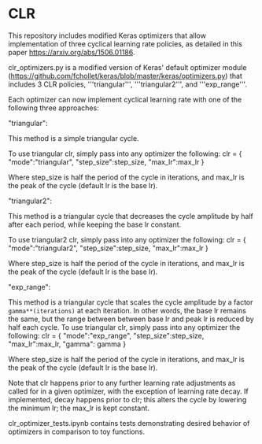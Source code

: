 # CLR
This repository includes modified Keras optimizers that allow implementation of three cyclical learning rate policies, as detailed in this paper https://arxiv.org/abs/1506.01186.

clr_optimizers.py is a modified version of Keras' default optimizer module (https://github.com/fchollet/keras/blob/master/keras/optimizers.py) that includes 3 CLR policies, '''triangular''', '''triangular2''', and '''exp_range'''.

Each optimizer can now implement cyclical learning rate with one of the following three approaches:

"triangular":

This method is a simple triangular cycle.

To use triangular clr, simply pass into any optimizer the following:
clr = {
    "mode":"triangular",
    "step_size":step_size,
    "max_lr":max_lr
    }
    
Where step_size is half the period of the cycle in iterations,
and max_lr is the peak of the cycle (default lr is the base lr).

"triangular2":

This method is a triangular cycle that decreases the cycle amplitude by half after each period, while keeping the base lr constant.

To use triangular2 clr, simply pass into any optimizer the following:
clr = {
    "mode":"triangular2",
    "step_size":step_size,
    "max_lr":max_lr
    }
    
Where step_size is half the period of the cycle in iterations,
and max_lr is the peak of the cycle (default lr is the base lr).

"exp_range":

This method is a triangular cycle that scales the cycle amplitude by a factor `gamma**(iterations)` at each iteration.
In other words, the base lr remains the same, but the range between between base lr and peak lr is reduced by half each cycle.
To use triangular clr, simply pass into any optimizer the following:
clr = {
    "mode":"exp_range",
    "step_size":step_size,
    "max_lr":max_lr,
    "gamma": gamma
    }
    
Where step_size is half the period of the cycle in iterations,
and max_lr is the peak of the cycle (default lr is the base lr).

Note that clr happens prior to any further learning rate adjustments as called for in a given optimizer, with the exception of learning rate decay. If implemented, decay happens prior to clr; this alters the cycle by lowering the minimum lr; the max_lr is kept constant.

clr_optimizer_tests.ipynb contains tests demonstrating desired behavior of optimizers in comparison to toy functions.
